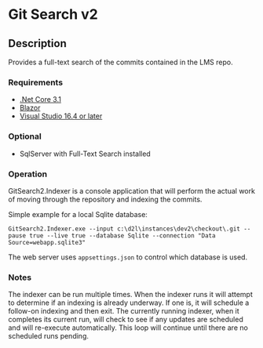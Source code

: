 # Git Search v2

## Description
Provides a full-text search of the commits contained in the LMS repo.

### Requirements
* [.Net Core 3.1](https://dotnet.microsoft.com/download/dotnet-core/3.1)
* [Blazor](https://docs.microsoft.com/en-us/aspnet/core/blazor/get-started?view=aspnetcore-3.1&tabs=visual-studio)
* [Visual Studio 16.4 or later](https://visualstudio.microsoft.com/vs/preview/)

### Optional
* SqlServer with Full-Text Search installed

### Operation
GitSearch2.Indexer is a console application that will perform the actual work of moving through the repository and indexing the commits.  

Simple example for a local Sqlite database:
```
GitSearch2.Indexer.exe --input c:\d2l\instances\dev2\checkout\.git --pause true --live true --database Sqlite --connection "Data Source=webapp.sqlite3"
```

The web server uses `appsettings.json` to control which database is used.

### Notes

The indexer can be run multiple times.  When the indexer runs it will attempt to determine if an indexing is already underway. If one is, it will schedule a follow-on indexing and then exit.
The currently running indexer, when it completes its current run, will check to see if any updates are scheduled and will re-execute automatically.   This loop will continue until there are no scheduled runs pending.
